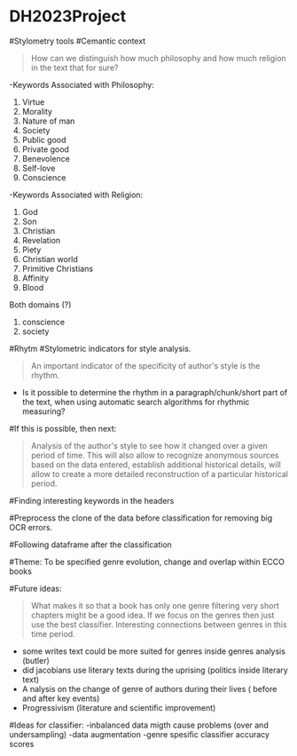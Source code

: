 # DH2023Project
#Stylometry tools #Сemantic context

>How can we distinguish how much philosophy and how much religion in the text that for sure?

-Keywords Associated with Philosophy:
1. Virtue
2. Morality
3. Nature of man
4. Society
5. Public good
6. Private good
7. Benevolence
8. Self-love
9. Conscience

-Keywords Associated with Religion:
1. God
2. Son
3. Christian
4. Revelation
5. Piety
6. Christian world
7. Primitive Christians
8. Affinity
9. Blood

 Both domains (?)
 1. conscience
 2. society
    
#Rhytm
#Stylometric indicators for style analysis. 

> An important indicator of the specificity of author's style is the rhythm.

- Is it possible to determine the rhythm in a paragraph/chunk/short part of the text, when using automatic search algorithms for rhythmic measuring?

#If this is possible, then next:
> Analysis of the author's style to see how it changed over a given period of time.
> This will also allow to recognize anonymous sources based on the data entered, establish additional historical details, will allow to create a more detailed reconstruction of a particular historical period.

#Finding interesting keywords in the headers 

#Preprocess the clone of the data before classification for removing big OCR errors.

#Following dataframe after the classification

#Theme:
To be specified genre evolution, change and overlap within ECCO books

#Future ideas:
> What makes it so that a book has only one genre filtering very short chapters might be a good idea.
> If we focus on the genres then just use the best classifier.
> Interesting connections between genres in this time period.
> 
- some writes text could be more suited for genres inside genres analysis (butler)
- did jacobians use literary texts during the uprising (politics inside literary text)
- A nalysis on the change of genre of authors during their lives ( before and after key events)
- Progressivism (literature and scientific improvement)
  
#Ideas for classifier:
	-inbalanced data migth cause problems (over and undersampling)
	-data augmentation
	-genre spesific classifier accuracy scores


